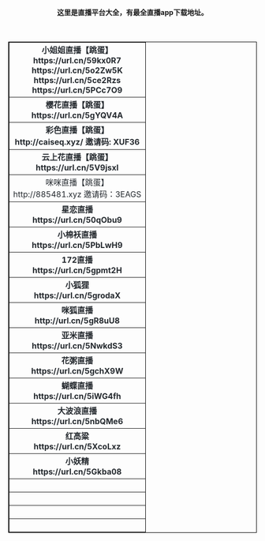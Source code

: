 <p>
	<div style="text-align:center;">
		<strong>这里是直播平台大全，有最全直播app下载地址。</strong>
	</div>
	<div style="text-align:center;">
		<span style="background-color:#FFFFFF;"><b><br />
</b></span>
	</div>
	<div style="text-align:center;">
		<span style="background-color:#FFFFFF;"><b><br />
</b></span>
	</div>
	<table style="text-align:center;color:#24292E;font-family:-apple-system, BlinkMacSystemFont, &quot;font-size:16px;background-color:#FFFFFF;font-weight:bold;width:100%;" cellpadding="2" cellspacing="0" border="1" bordercolor="#000000">
		<tbody>
			<tr>
				<td>
					<strong>小姐姐直播【跳蛋】<br />
https://url.cn/59kx0R7<br />
https://url.cn/5o2Zw5K<br />
https://url.cn/5ce2Rzs<br />
https://url.cn/5PCc7O9</strong><br />
				</td>
			</tr>
			<tr>
				<td>
					<strong>樱花直播【跳蛋】<br />
https://url.cn/5gYQV4A</strong><br />
				</td>
			</tr>
			<tr>
				<td>
					<strong>彩色直播【跳蛋】<br />
http://caiseq.xyz/ 邀请码: XUF36</strong><br />
				</td>
			</tr>
			<tr>
				<td>
					<strong>云上花直播【跳蛋】<br />
https://url.cn/5V9jsxI</strong><br />
				</td>
			</tr>
			<tr>
				<td>
					咪咪直播【跳蛋】<br />
http://885481.xyz 邀请码：3EAGS<br />
				</td>
			</tr>
			<tr>
				<td>
					<strong>星恋直播<br />
https://url.cn/50qObu9</strong><br />
				</td>
			</tr>
			<tr>
				<td>
					<strong>小棉袄直播<br />
https://url.cn/5PbLwH9</strong><br />
				</td>
			</tr>
			<tr>
				<td>
					<strong>172直播<br />
https://url.cn/5gpmt2H</strong><br />
				</td>
			</tr>
			<tr>
				<td>
					<strong>小狐狸<br />
https://url.cn/5grodaX</strong><br />
				</td>
			</tr>
			<tr>
				<td>
					<strong>咪狐直播<br />
http://url.cn/5gR8uU8</strong><br />
				</td>
			</tr>
			<tr>
				<td>
					<strong>亚米直播<br />
https://url.cn/5NwkdS3</strong><br />
				</td>
			</tr>
			<tr>
				<td>
					<strong>花粥直播<br />
https://url.cn/5gchX9W</strong><br />
				</td>
			</tr>
			<tr>
				<td>
					<strong>蝴蝶直播<br />
https://url.cn/5iWG4fh</strong><br />
				</td>
			</tr>
			<tr>
				<td>
					<strong>大波浪直播<br />
https://url.cn/5nbQMe6</strong><br />
				</td>
			</tr>
			<tr>
				<td>
					<strong>红高粱<br />
https://url.cn/5XcoLxz</strong><br />
				</td>
			</tr>
			<tr>
				<td>
					<strong>小妖精<br />
https://url.cn/5Gkba08</strong><br />
				</td>
			</tr>
			<tr>
				<td>
					<br />
				</td>
			</tr>
			<tr>
				<td>
					<br />
				</td>
			</tr>
			<tr>
				<td>
					<br />
				</td>
			</tr>
			<tr>
				<td>
					<br />
				</td>
			</tr>
		</tbody>
	</table>
</p>
<p style="text-align:center;">
	<br />
</p>
<div style="text-align:center;">
	<b><br />
</b>
</div>
<p style="text-align:center;">
	<br />
</p>
